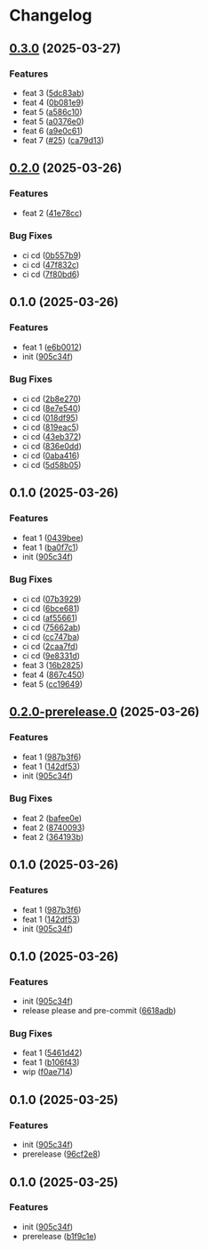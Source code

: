 # Changelog

## [0.3.0](https://github.com/tharindurr/test-releases/compare/0.2.0...0.3.0) (2025-03-27)


### Features

* feat 3 ([5dc83ab](https://github.com/tharindurr/test-releases/commit/5dc83ab06f7edb34e3a8abc956f3b181b0339c15))
* feat 4 ([0b081e9](https://github.com/tharindurr/test-releases/commit/0b081e9d8d3273f6a5d1dc81e35299f3540ccfe3))
* feat 5 ([a586c10](https://github.com/tharindurr/test-releases/commit/a586c1000b1d7bde30c775dcc6808c98c8682d52))
* feat 5 ([a0376e0](https://github.com/tharindurr/test-releases/commit/a0376e00758cdbd215421234a7742a978e2380da))
* feat 6 ([a9e0c61](https://github.com/tharindurr/test-releases/commit/a9e0c61473fef17ace51d7f939fbf8e1d3c3c369))
* feat 7 ([#25](https://github.com/tharindurr/test-releases/issues/25)) ([ca79d13](https://github.com/tharindurr/test-releases/commit/ca79d13c71955f5375e29828308fc7e455261500))

## [0.2.0](https://github.com/tharindurr/test-releases/compare/0.1.0...0.2.0) (2025-03-26)


### Features

* feat 2 ([41e78cc](https://github.com/tharindurr/test-releases/commit/41e78cc480328b5466626b4dcb4a070499cfe551))


### Bug Fixes

* ci cd ([0b557b9](https://github.com/tharindurr/test-releases/commit/0b557b9b93c4624df377380bd81f864060a5e8b0))
* ci cd ([47f832c](https://github.com/tharindurr/test-releases/commit/47f832c2296950a9b1f6a9f12586a14a58314dad))
* ci cd ([7f80bd6](https://github.com/tharindurr/test-releases/commit/7f80bd6bdd3206fd0fe033a9c6e4e9ab9bec4062))

## 0.1.0 (2025-03-26)


### Features

* feat 1 ([e6b0012](https://github.com/tharindurr/test-releases/commit/e6b0012203d826186029c75055eee267c63f808d))
* init ([905c34f](https://github.com/tharindurr/test-releases/commit/905c34f91627a2e5e98453d411113011c51ed9a7))


### Bug Fixes

* ci cd ([2b8e270](https://github.com/tharindurr/test-releases/commit/2b8e270a59180cb814b8b51aec84ad7987a05961))
* ci cd ([8e7e540](https://github.com/tharindurr/test-releases/commit/8e7e540f83d4b68cfc338aeb84b0803c75af520f))
* ci cd ([018df95](https://github.com/tharindurr/test-releases/commit/018df95ef66673a01b808d194f74b28819710c3c))
* ci cd ([819eac5](https://github.com/tharindurr/test-releases/commit/819eac5b0776b111ff2f5b331882a986f2b75de2))
* ci cd ([43eb372](https://github.com/tharindurr/test-releases/commit/43eb3721f92873f0754cc785a051518c565abc1e))
* ci cd ([836e0dd](https://github.com/tharindurr/test-releases/commit/836e0dd1c86fa00843c1342026f5be20a91373f8))
* ci cd ([0aba416](https://github.com/tharindurr/test-releases/commit/0aba41626230fdbb136ee02d13415b6bbdf65dee))
* ci cd ([5d58b05](https://github.com/tharindurr/test-releases/commit/5d58b0557685cefabc5bf1d08373f513cad5985b))

## 0.1.0 (2025-03-26)


### Features

* feat 1 ([0439bee](https://github.com/tharindurr/test-releases/commit/0439bee3db8b4fbf3db6421158d273f39fd95bcf))
* feat 1 ([ba0f7c1](https://github.com/tharindurr/test-releases/commit/ba0f7c1e2ce6886dbb1f1a8338350f50656cc0b8))
* init ([905c34f](https://github.com/tharindurr/test-releases/commit/905c34f91627a2e5e98453d411113011c51ed9a7))


### Bug Fixes

* ci cd ([07b3929](https://github.com/tharindurr/test-releases/commit/07b3929866923926256c657873554e897bff155c))
* ci cd ([6bce681](https://github.com/tharindurr/test-releases/commit/6bce6816b06c8598033b674bb322660118b92484))
* ci cd ([af55661](https://github.com/tharindurr/test-releases/commit/af556611792d5af7c056462a258ac34ef7efa9d5))
* ci cd ([75662ab](https://github.com/tharindurr/test-releases/commit/75662abd4390ee8d837ef6f722e9b85671dd52fa))
* ci cd ([cc747ba](https://github.com/tharindurr/test-releases/commit/cc747ba318876a28ffc20224d4e0eb616bb43c96))
* ci cd ([2caa7fd](https://github.com/tharindurr/test-releases/commit/2caa7fd0a80c932fbec143b74fd819da42191804))
* ci cd ([9e8331d](https://github.com/tharindurr/test-releases/commit/9e8331d28d3d94bbff2ae8573cd0ee0d5b081586))
* feat 3 ([16b2825](https://github.com/tharindurr/test-releases/commit/16b282586931d66a5efc806a06cd8e9dd0a48745))
* feat 4 ([867c450](https://github.com/tharindurr/test-releases/commit/867c450204166eac235b9e56bbed948c7ed8d070))
* feat 5 ([cc19649](https://github.com/tharindurr/test-releases/commit/cc19649a3149d12efbb53566c6d37178d7650f81))

## [0.2.0-prerelease.0](https://github.com/tharindurr/test-releases/compare/0.1.0...0.2.0-prerelease.0) (2025-03-26)


### Features

* feat 1 ([987b3f6](https://github.com/tharindurr/test-releases/commit/987b3f63f5f1ef0ac2148fdf9d2ec5be722d8e3b))
* feat 1 ([142df53](https://github.com/tharindurr/test-releases/commit/142df538b3711a3150b891d1fddef766a6f5ae66))
* init ([905c34f](https://github.com/tharindurr/test-releases/commit/905c34f91627a2e5e98453d411113011c51ed9a7))


### Bug Fixes

* feat 2 ([bafee0e](https://github.com/tharindurr/test-releases/commit/bafee0e62641a6499c4a2fedff8b22a3efdf5e49))
* feat 2 ([8740093](https://github.com/tharindurr/test-releases/commit/87400934796cddc22ac0f01f240cb95c2fc0a37b))
* feat 2 ([364193b](https://github.com/tharindurr/test-releases/commit/364193bf57f0599767bf565f69f44734a8bdbb58))

## 0.1.0 (2025-03-26)


### Features

* feat 1 ([987b3f6](https://github.com/tharindurr/test-releases/commit/987b3f63f5f1ef0ac2148fdf9d2ec5be722d8e3b))
* feat 1 ([142df53](https://github.com/tharindurr/test-releases/commit/142df538b3711a3150b891d1fddef766a6f5ae66))
* init ([905c34f](https://github.com/tharindurr/test-releases/commit/905c34f91627a2e5e98453d411113011c51ed9a7))

## 0.1.0 (2025-03-26)


### Features

* init ([905c34f](https://github.com/tharindurr/test-releases/commit/905c34f91627a2e5e98453d411113011c51ed9a7))
* release please and pre-commit ([6618adb](https://github.com/tharindurr/test-releases/commit/6618adbabffae52d3af0e93ec8d9216582f23e1d))


### Bug Fixes

* feat 1 ([5461d42](https://github.com/tharindurr/test-releases/commit/5461d42ff3162c1c275a3c25c4e522618716debd))
* feat 1 ([b106f43](https://github.com/tharindurr/test-releases/commit/b106f43d6770adf71b1b85cca2545aaa73c0b446))
* wip ([f0ae714](https://github.com/tharindurr/test-releases/commit/f0ae7140859ec7f59d33e53e8dba463c5c371efd))

## 0.1.0 (2025-03-25)


### Features

* init ([905c34f](https://github.com/tharindurr/test-releases/commit/905c34f91627a2e5e98453d411113011c51ed9a7))
* prerelease ([96cf2e8](https://github.com/tharindurr/test-releases/commit/96cf2e8a8f3397d09d87d1fd144d7b984b7e545f))

## 0.1.0 (2025-03-25)


### Features

* init ([905c34f](https://github.com/tharindurr/test-releases/commit/905c34f91627a2e5e98453d411113011c51ed9a7))
* prerelease ([b1f9c1e](https://github.com/tharindurr/test-releases/commit/b1f9c1e8446bbac65a81e56e80675e8689970a0a))
